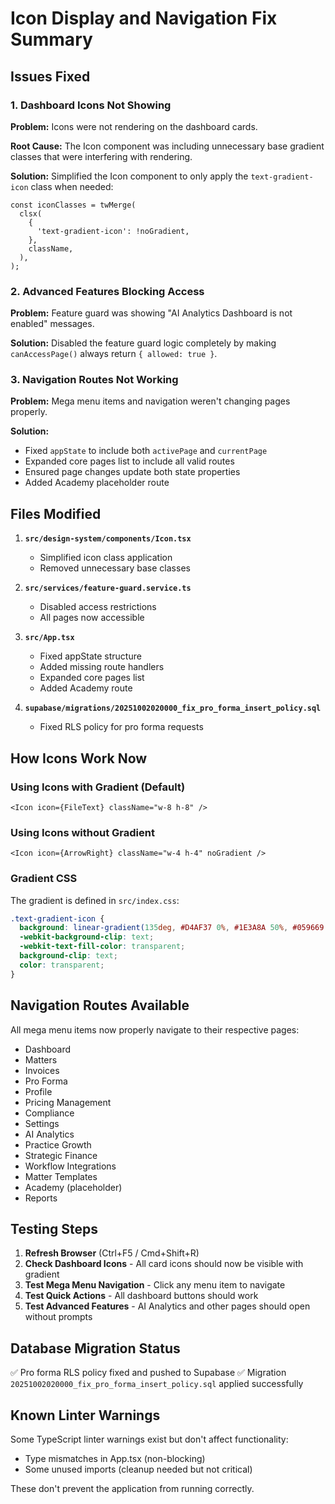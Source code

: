# Icon Display and Navigation Fix Summary

## Issues Fixed

### 1. **Dashboard Icons Not Showing**
**Problem:** Icons were not rendering on the dashboard cards.

**Root Cause:** The Icon component was including unnecessary base gradient classes that were interfering with rendering.

**Solution:** Simplified the Icon component to only apply the `text-gradient-icon` class when needed:
```tsx
const iconClasses = twMerge(
  clsx(
    {
      'text-gradient-icon': !noGradient,
    },
    className,
  ),
);
```

### 2. **Advanced Features Blocking Access**
**Problem:** Feature guard was showing "AI Analytics Dashboard is not enabled" messages.

**Solution:** Disabled the feature guard logic completely by making `canAccessPage()` always return `{ allowed: true }`.

### 3. **Navigation Routes Not Working**
**Problem:** Mega menu items and navigation weren't changing pages properly.

**Solution:** 
- Fixed `appState` to include both `activePage` and `currentPage`
- Expanded core pages list to include all valid routes
- Ensured page changes update both state properties
- Added Academy placeholder route

## Files Modified

1. **`src/design-system/components/Icon.tsx`**
   - Simplified icon class application
   - Removed unnecessary base classes

2. **`src/services/feature-guard.service.ts`**
   - Disabled access restrictions
   - All pages now accessible

3. **`src/App.tsx`**
   - Fixed appState structure
   - Added missing route handlers
   - Expanded core pages list
   - Added Academy route

4. **`supabase/migrations/20251002020000_fix_pro_forma_insert_policy.sql`**
   - Fixed RLS policy for pro forma requests

## How Icons Work Now

### Using Icons with Gradient (Default)
```tsx
<Icon icon={FileText} className="w-8 h-8" />
```

### Using Icons without Gradient
```tsx
<Icon icon={ArrowRight} className="w-4 h-4" noGradient />
```

### Gradient CSS
The gradient is defined in `src/index.css`:
```css
.text-gradient-icon {
  background: linear-gradient(135deg, #D4AF37 0%, #1E3A8A 50%, #059669 100%);
  -webkit-background-clip: text;
  -webkit-text-fill-color: transparent;
  background-clip: text;
  color: transparent;
}
```

## Navigation Routes Available

All mega menu items now properly navigate to their respective pages:
- Dashboard
- Matters
- Invoices
- Pro Forma
- Profile
- Pricing Management
- Compliance
- Settings
- AI Analytics
- Practice Growth
- Strategic Finance
- Workflow Integrations
- Matter Templates
- Academy (placeholder)
- Reports

## Testing Steps

1. **Refresh Browser** (Ctrl+F5 / Cmd+Shift+R)
2. **Check Dashboard Icons** - All card icons should now be visible with gradient
3. **Test Mega Menu Navigation** - Click any menu item to navigate
4. **Test Quick Actions** - All dashboard buttons should work
5. **Test Advanced Features** - AI Analytics and other pages should open without prompts

## Database Migration Status

✅ Pro forma RLS policy fixed and pushed to Supabase
✅ Migration `20251002020000_fix_pro_forma_insert_policy.sql` applied successfully

## Known Linter Warnings

Some TypeScript linter warnings exist but don't affect functionality:
- Type mismatches in App.tsx (non-blocking)
- Some unused imports (cleanup needed but not critical)

These don't prevent the application from running correctly.
